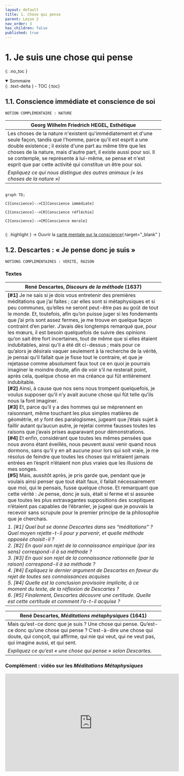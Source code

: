 ```yaml
---
layout: default
title: 1. Chose qui pense
parent: Leçon 2
nav_order: 3
has_children: false
published: true
---
```

# 1. Je suis une chose qui pense
{: .no_toc }

<details open markdown="block">
  <summary>
    Sommaire
  </summary>
  {: .text-delta }
- TOC
{:toc}
</details>

## 1.1. Conscience immédiate et conscience de soi

```NOTION COMPLÉMENTAIRE : NATURE```

| Georg Wilhelm Friedrich HEGEL, Esthétique      |
| --------------------------------------------------------- |
| Les choses de la nature n'existent qu'immédiatement et d'une seule façon, tandis que l'homme, parce qu'il est esprit a une double existence ; il existe d'une part au même titre que les choses de la nature, mais d'autre part, il existe aussi pour soi. Il se contemple, se représente à lui-même, se pense et n'est esprit que par cette activité qui constitue un être pour soi. |
| *Expliquez ce qui nous distingue des autres animaux (« les choses de la nature »)*        |

```mermaid

graph TD;

C[Conscience]-->CI[Conscience immédiate]

C[Conscience]-->CR[Conscience réfléchie]

C[Conscience]-->CM[Conscience morale]


```

{: .highlight }
→ Ouvrir la [carte mentale sur la conscience](https://rollauda.github.io/schemas/cartes/conscience.html){:target="_blank" } 

## 1.2. Descartes : « Je pense donc je suis »

```NOTIONS COMPLÉMENTAIRES : VÉRITÉ, RAISON```

### Textes

| René Descartes, _Discours de la méthode_ (1637)   |
| ------------------------------------------------ |
| **[#1]** Je ne sais si je dois vous entretenir des premières méditations que j’ai faites ; car elles sont si métaphysiques et si peu communes, qu’elles ne seront peut-être pas au goût de tout le monde. Et, toutefois, afin qu’on puisse juger si les fondements que j’ai pris sont assez fermes, je me trouve en quelque façon contraint d’en parler. J’avais dès longtemps remarqué que, pour les mœurs, il est besoin quelquefois de suivre des opinions qu’on sait être fort incertaines, tout de même que si elles étaient indubitables, ainsi qu’il a été dit ci-dessus ; mais pour ce qu’alors je désirais vaquer seulement à la recherche de la vérité, je pensai qu’il fallait que je fisse tout le contraire, et que je rejetasse comme absolument faux tout ce en quoi je pourrais imaginer le moindre doute, afin de voir s’il ne resterait point, après cela, quelque chose en ma créance qui fût entièrement indubitable.  <br>**[#2]** Ainsi, à cause que nos sens nous trompent quelquefois, je voulus supposer qu’il n’y avait aucune chose qui fût telle qu’ils nous la font imaginer.  <br>**[#3]** Et, parce qu’il y a des hommes qui se méprennent en raisonnant, même touchant les plus simples matières de géométrie, et y font des paralogismes, jugeant que j’étais sujet à faillir autant qu’aucun autre, je rejetai comme fausses toutes les raisons que j’avais prises auparavant pour démonstrations.  <br>**[#4]** Et enfin, considérant que toutes les mêmes pensées que nous avons étant éveillés, nous peuvent aussi venir quand nous dormons, sans qu’il y en ait aucune pour lors qui soit vraie, je me résolus de feindre que toutes les choses qui m’étaient jamais entrées en l’esprit n’étaient non plus vraies que les illusions de mes songes.  <br>**[#5]** Mais, aussitôt après, je pris garde que, pendant que je voulais ainsi penser que tout était faux, il fallait nécessairement que moi, qui le pensais, fusse quelque chose. Et remarquant que cette vérité : Je pense, donc je suis, était si ferme et si assurée que toutes les plus extravagantes suppositions des sceptiques n’étaient pas capables de l’ébranler, je jugeai que je pouvais la recevoir sans scrupule pour le premier principe de la philosophie que je cherchais. |
| *1. [#1] Quel but se donne Descartes dans ses “méditations” ? Quel moyen rejette-t-il pour y parvenir, et quelle méthode opposée choisit-il ?<br>2. [#2] En quoi son rejet de la connaissance empirique (par les sens) correspond-il à sa méthode ?<br>3. [#3] En quoi son rejet de la connaissance rationnelle (par la raison) correspond-il à sa méthode ?<br>4. [#4] Expliquez le dernier argument de Descartes en faveur du rejet de toutes ses connaissances acquises<br>5. [#4] Quelle est la conclusion provisoire implicite, à ce moment du texte, de la réflexion de Descartes ?<br>6. [#5] Finalement, Descartes découvre une certitude. Quelle est cette certitude et comment l’a-t-il acquise ?*         |

| René Descartes, _Méditations métaphysiques_ (1641)        |
| ----------------------------------------------- |
| Mais qu’est-ce donc que je suis ? Une chose qui pense. Qu’est-ce donc qu’une chose qui pense ? C’est-à-dire une chose qui doute, qui conçoit, qui affirme, qui nie qui veut, qui ne veut pas, qui imagine aussi, et qui sent. |
| *Expliquez ce qu’est « une chose qui pense » selon Descartes.*       |

### Complément : vidéo sur les *Méditations Métaphysiques*

<iframe width="560" height="315" src="https://www.youtube.com/embed/UAcCNr_veAg?si=gKQM7cGme5KNbgFU" title="YouTube video player" frameborder="0" allow="accelerometer; autoplay; clipboard-write; encrypted-media; gyroscope; picture-in-picture; web-share" referrerpolicy="strict-origin-when-cross-origin" allowfullscreen></iframe>


